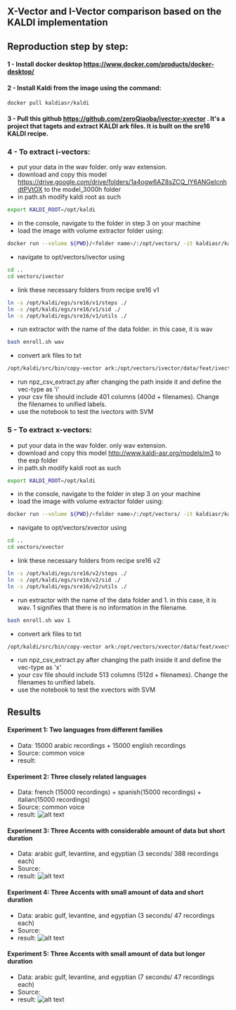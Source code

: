 ## X-Vector and I-Vector comparison based on the KALDI implementation

## Reproduction step by step:
#### 1 - Install docker desktop https://www.docker.com/products/docker-desktop/
#### 2 - Install Kaldi from the image using the command: 
```sh
docker pull kaldiasr/kaldi
```
#### 3 - Pull this github https://github.com/zeroQiaoba/ivector-xvector . It's a project that tagets and extract KALDI ark files. It is built on the sre16 KALDI recipe.
### 4 - To extract i-vectors: 
* put your data in the wav folder. only wav extension. 
* download and copy this model https://drive.google.com/drive/folders/1a4ogw6AZ8sZCQ_IY6ANGeIcnhdtPVtOX to the model_3000h folder
* in path.sh modify kaldi root as such 
```sh
export KALDI_ROOT=/opt/kaldi
```
* in the console, navigate to the folder in step 3 on your machine
* load the image with volume extractor folder using:
```sh
docker run --volume ${PWD}/<folder name>/:/opt/vectors/ -it kaldiasr/kaldi 
```
* navigate to opt/vectors/ivector using
```sh
cd .. 
cd vectors/ivector
```
* link these necessary folders from recipe sre16 v1
```sh
ln -s /opt/kaldi/egs/sre16/v1/steps ./
ln -s /opt/kaldi/egs/sre16/v1/sid ./
ln -s /opt/kaldi/egs/sre16/v1/utils ./
```
* run extractor with the name of the data folder. in this case, it is wav
```sh
bash enroll.sh wav
```
* convert ark files to txt
```sh
/opt/kaldi/src/bin/copy-vector ark:/opt/vectors/ivector/data/feat/ivectors_enroll_mfcc/ivector.1.ark ark,t:- >ivector.txt
```
* run npz_csv_extract.py after changing the path inside it and define the vec-type as 'i'
* your csv file should include 401 columns (400d + filenames). Change the filenames to unified labels. 
* use the notebook to test the ivectors with SVM

### 5 - To extract x-vectors: 
* put your data in the wav folder. only wav extension. 
* download and copy this model http://www.kaldi-asr.org/models/m3 to the exp folder
* in path.sh modify kaldi root as such 
```sh
export KALDI_ROOT=/opt/kaldi
```
* in the console, navigate to the folder in step 3 on your machine
* load the image with volume extractor folder using:
```sh
docker run --volume ${PWD}/<folder name>/:/opt/vectors/ -it kaldiasr/kaldi 
```
* navigate to opt/vectors/xvector using
```sh
cd .. 
cd vectors/xvector
```
* link these necessary folders from recipe sre16 v2
```sh
ln -s /opt/kaldi/egs/sre16/v2/steps ./
ln -s /opt/kaldi/egs/sre16/v2/sid ./
ln -s /opt/kaldi/egs/sre16/v2/utils ./
```
* run extractor with the name of the data folder and 1. in this case, it is wav. 1 signifies that there is no information in the filename. 
```sh
bash enroll.sh wav 1
```
* convert ark files to txt
```sh
/opt/kaldi/src/bin/copy-vector ark:/opt/vectors/xvector/data/feat/xvectors_enroll_mfcc/xvector.1.ark ark,t:- >xvector.txt
```
* run npz_csv_extract.py after changing the path inside it and define the vec-type as 'x'
* your csv file should include 513 columns (512d + filenames). Change the filenames to unified labels. 
* use the notebook to test the xvectors with SVM



## Results
#### Experiment 1: Two languages from different families
- Data: 15000 arabic recordings + 15000 english recordings
- Source: common voice
- result: 


#### Experiment 2: Three closely related languages
- Data: french (15000 recordings) + spanish(15000 recordings) + italian(15000 recordings)
- Source: common voice
- result:
![alt text](https://github.com/mourhafkz/ma_experiments/blob/main/results_pics/vectors_fr_es_it_15000_records.png?raw=true)

#### Experiment 3: Three Accents with considerable amount of data but short duration
- Data: arabic gulf, levantine, and egyptian (3 seconds/ 388 recordings each)
- Source:
- result:
![alt text](https://github.com/mourhafkz/ma_experiments/blob/main/results_pics/vectors_lev_egy_gulf_3seconds_388_records.png?raw=true)

#### Experiment 4: Three Accents with small amount of data and short duration 
- Data: arabic gulf, levantine, and egyptian (3 seconds/ 47 recordings each)
- Source:
- result:
![alt text](https://github.com/mourhafkz/ma_experiments/blob/main/results_pics/vectors_lev_egy_gulf_3seconds_47_records.png?raw=true)


#### Experiment 5: Three Accents with small amount of data but longer duration 
- Data: arabic gulf, levantine, and egyptian (7 seconds/ 47 recordings each)
- Source:
- result: 
![alt text](https://github.com/mourhafkz/ma_experiments/blob/main/results_pics/vectors_lev_egy_gulf_7seconds_47_records.png?raw=true)

 
